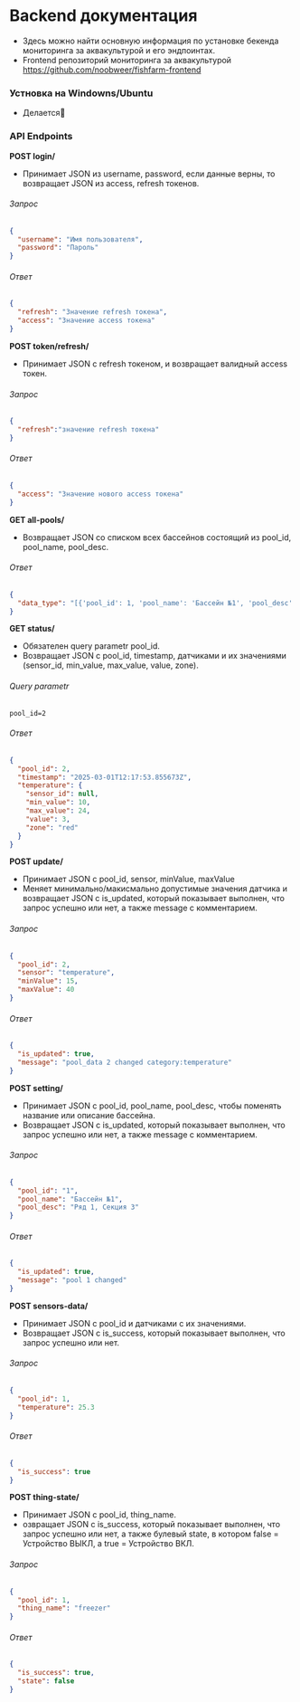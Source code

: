 # Backend документация

- Здесь можно найти основную информация по установке бекенда мониторинга за аквакультурой и его эндпоинтах.
- Frontend репозиторий мониторинга за аквакультурой https://github.com/noobweer/fishfarm-frontend

### **Устновка на Windowns/Ubuntu**
- Делается🥰

### **API Endpoints**

**POST login/**
- Принимает JSON из username, password, если данные верны, то возвращает JSON из access, refresh токенов.
###### Запрос
```json
{
  "username": "Имя пользователя",
  "password": "Пароль"
}
```
###### Ответ
```json
{
  "refresh": "Значение refresh токена",
  "access": "Значение access токена"
}
```

**POST token/refresh/**
- Принимает JSON с refresh токеном, и возвращает валидный access токен.
###### Запрос
```json
{	
  "refresh":"значение refresh токена"
}
```
###### Ответ
```json
{
  "access": "Значение нового access токена"
}
```

**GET all-pools/**
- Возвращает JSON со списком всех бассейнов состоящий из pool_id, pool_name, pool_desc.
###### Ответ
```json
{
  "data_type": "[{'pool_id': 1, 'pool_name': 'Бассейн №1', 'pool_desc': 'Ряд 1, секция 3'}, {'pool_id': 2, 'pool_name': 'Бассейн №2', 'pool_desc': 'Ряд 2, секция 3'}]"
}
```

**GET status/**
- Обязателен query parametr pool_id.
- Возвращает JSON c pool_id, timestamp, датчиками и их значениями (sensor_id, min_value, max_value, value, zone).
###### Query parametr
```text
pool_id=2
```
###### Ответ
```json
{
  "pool_id": 2,
  "timestamp": "2025-03-01T12:17:53.855673Z",
  "temperature": {
    "sensor_id": null,
    "min_value": 10,
    "max_value": 24,
    "value": 3,
    "zone": "red"
  }
}
```

**POST update/**
- Принимает JSON с pool_id, sensor, minValue, maxValue
- Меняет минимально/макисмально допустимые значения датчика и возвращает JSON с is_updated, который показывает выполнен, что запрос успешно или нет, а также message с комментарием.
###### Запрос
```json
{
  "pool_id": 2,
  "sensor": "temperature",
  "minValue": 15,
  "maxValue": 40
}
```

###### Ответ
```json
{
  "is_updated": true,
  "message": "pool_data 2 changed category:temperature"
}
```
**POST setting/**
- Принимает JSON c pool_id, pool_name, pool_desc, чтобы поменять название или описание бассейна.
- Возвращает JSON с is_updated, который показывает выполнен, что запрос успешно или нет, а также message с комментарием.
###### Запрос
```json
{
  "pool_id": "1",
  "pool_name": "Бассейн №1",
  "pool_desc": "Ряд 1, Секция 3"
}
```
###### Ответ
```json
{
  "is_updated": true,
  "message": "pool 1 changed"
}
```

**POST sensors-data/**
- Принимает JSON с pool_id и датчиками с их значениями.
- Возвращает JSON с is_success, который показывает выполнен, что запрос успешно или нет.
###### Запрос
```json
{
  "pool_id": 1,
  "temperature": 25.3
}
```
###### Ответ
```json
{
  "is_success": true
}
```
**POST thing-state/**
- Принимает JSON с pool_id, thing_name.
- озвращает JSON с is_success, который показывает выполнен, что запрос успешно или нет, а также булевый state, в котором false = Устройство ВЫКЛ, а true = Устройство ВКЛ. 
###### Запрос
```json
{
  "pool_id": 1,
  "thing_name": "freezer"
}
```
###### Ответ
```json
{
  "is_success": true,
  "state": false
}
```